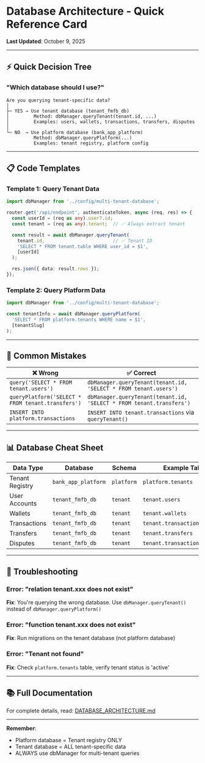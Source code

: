 # Database Architecture - Quick Reference Card

**Last Updated**: October 9, 2025

---

## ⚡ **Quick Decision Tree**

### "Which database should I use?"

```
Are you querying tenant-specific data?
│
├─ YES → Use tenant database (tenant_fmfb_db)
│         Method: dbManager.queryTenant(tenant.id, ...)
│         Examples: users, wallets, transactions, transfers, disputes
│
└─ NO  → Use platform database (bank_app_platform)
          Method: dbManager.queryPlatform(...)
          Examples: tenant registry, platform config
```

---

## 📋 **Code Templates**

### **Template 1: Query Tenant Data**
```typescript
import dbManager from '../config/multi-tenant-database';

router.get('/api/endpoint', authenticateToken, async (req, res) => {
  const userId = (req as any).user?.id;
  const tenant = (req as any).tenant;  // ✅ Always extract tenant

  const result = await dbManager.queryTenant(
    tenant.id,                         // ✅ Tenant ID
    'SELECT * FROM tenant.table WHERE user_id = $1',
    [userId]
  );

  res.json({ data: result.rows });
});
```

### **Template 2: Query Platform Data**
```typescript
import dbManager from '../config/multi-tenant-database';

const tenantInfo = await dbManager.queryPlatform(
  'SELECT * FROM platform.tenants WHERE name = $1',
  [tenantSlug]
);
```

---

## 🚨 **Common Mistakes**

| ❌ Wrong | ✅ Correct |
|---------|-----------|
| `query('SELECT * FROM tenant.users')` | `dbManager.queryTenant(tenant.id, 'SELECT * FROM tenant.users')` |
| `queryPlatform('SELECT * FROM tenant.transfers')` | `dbManager.queryTenant(tenant.id, 'SELECT * FROM tenant.transfers')` |
| `INSERT INTO platform.transactions` | `INSERT INTO tenant.transactions` via `queryTenant()` |

---

## 📊 **Database Cheat Sheet**

| Data Type | Database | Schema | Example Table |
|-----------|----------|--------|---------------|
| Tenant Registry | `bank_app_platform` | `platform` | `platform.tenants` |
| User Accounts | `tenant_fmfb_db` | `tenant` | `tenant.users` |
| Wallets | `tenant_fmfb_db` | `tenant` | `tenant.wallets` |
| Transactions | `tenant_fmfb_db` | `tenant` | `tenant.transactions` |
| Transfers | `tenant_fmfb_db` | `tenant` | `tenant.transfers` |
| Disputes | `tenant_fmfb_db` | `tenant` | `tenant.transaction_disputes` |

---

## 🔧 **Troubleshooting**

### Error: "relation tenant.xxx does not exist"
**Fix**: You're querying the wrong database. Use `dbManager.queryTenant()` instead of `dbManager.queryPlatform()`

### Error: "function tenant.xxx does not exist"
**Fix**: Run migrations on the tenant database (not platform database)

### Error: "Tenant not found"
**Fix**: Check `platform.tenants` table, verify tenant status is 'active'

---

## 📚 **Full Documentation**

For complete details, read: [DATABASE_ARCHITECTURE.md](./DATABASE_ARCHITECTURE.md)

---

**Remember**:
- Platform database = Tenant registry ONLY
- Tenant database = ALL tenant-specific data
- ALWAYS use dbManager for multi-tenant queries
